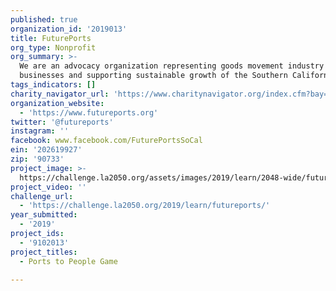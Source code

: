 ```yaml
---
published: true
organization_id: '2019013'
title: FuturePorts
org_type: Nonprofit
org_summary: >-
  We are an advocacy organization representing goods movement industry
  businesses and supporting sustainable growth of the Southern California Ports.
tags_indicators: []
charity_navigator_url: 'https://www.charitynavigator.org/index.cfm?bay=search.profile&ein=202619927'
organization_website:
  - 'https://www.futureports.org'
twitter: '@futureports'
instagram: ''
facebook: www.facebook.com/FuturePortsSoCal
ein: '202619927'
zip: '90733'
project_image: >-
  https://challenge.la2050.org/assets/images/2019/learn/2048-wide/futureports.jpg
project_video: ''
challenge_url:
  - 'https://challenge.la2050.org/2019/learn/futureports/'
year_submitted:
  - '2019'
project_ids:
  - '9102013'
project_titles:
  - Ports to People Game

---
```

